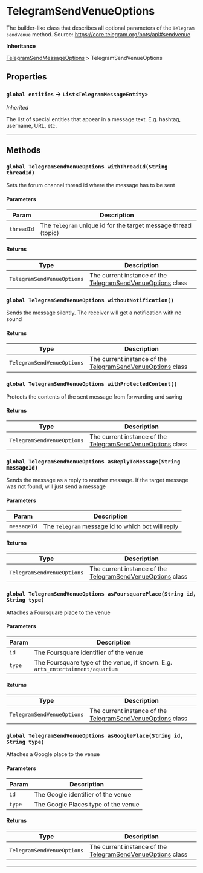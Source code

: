 # TelegramSendVenueOptions

The builder-like class that describes all optional parameters of the `Telegram` `sendVenue` method.
Source: https://core.telegram.org/bots/api#sendvenue

**Inheritance**

[TelegramSendMessageOptions](/types/Classes/TelegramSendMessageOptions.md)
&gt;
TelegramSendVenueOptions

## Properties

### `global entities` → `List<TelegramMessageEntity>`

_Inherited_

The list of special entities that appear in a message text. E.g. hashtag, username, URL, etc.

---

## Methods

### `global TelegramSendVenueOptions withThreadId(String threadId)`

Sets the forum channel thread id where the message has to be sent

#### Parameters

| Param      | Description                                                    |
| ---------- | -------------------------------------------------------------- |
| `threadId` | The `Telegram` unique id for the target message thread (topic) |

#### Returns

| Type                       | Description                                                                                              |
| -------------------------- | -------------------------------------------------------------------------------------------------------- |
| `TelegramSendVenueOptions` | The current instance of the [TelegramSendVenueOptions](/types/Classes/TelegramSendVenueOptions.md) class |

### `global TelegramSendVenueOptions withoutNotification()`

Sends the message silently. The receiver will get a notification with no sound

#### Returns

| Type                       | Description                                                                                              |
| -------------------------- | -------------------------------------------------------------------------------------------------------- |
| `TelegramSendVenueOptions` | The current instance of the [TelegramSendVenueOptions](/types/Classes/TelegramSendVenueOptions.md) class |

### `global TelegramSendVenueOptions withProtectedContent()`

Protects the contents of the sent message from forwarding and saving

#### Returns

| Type                       | Description                                                                                              |
| -------------------------- | -------------------------------------------------------------------------------------------------------- |
| `TelegramSendVenueOptions` | The current instance of the [TelegramSendVenueOptions](/types/Classes/TelegramSendVenueOptions.md) class |

### `global TelegramSendVenueOptions asReplyToMessage(String messageId)`

Sends the message as a reply to another message. If the target message was not found, will just send a message

#### Parameters

| Param       | Description                                       |
| ----------- | ------------------------------------------------- |
| `messageId` | The `Telegram` message id to which bot will reply |

#### Returns

| Type                       | Description                                                                                              |
| -------------------------- | -------------------------------------------------------------------------------------------------------- |
| `TelegramSendVenueOptions` | The current instance of the [TelegramSendVenueOptions](/types/Classes/TelegramSendVenueOptions.md) class |

### `global TelegramSendVenueOptions asFoursquarePlace(String id, String type)`

Attaches a Foursquare place to the venue

#### Parameters

| Param  | Description                                                                    |
| ------ | ------------------------------------------------------------------------------ |
| `id`   | The Foursquare identifier of the venue                                         |
| `type` | The Foursquare type of the venue, if known. E.g. `arts_entertainment/aquarium` |

#### Returns

| Type                       | Description                                                                                              |
| -------------------------- | -------------------------------------------------------------------------------------------------------- |
| `TelegramSendVenueOptions` | The current instance of the [TelegramSendVenueOptions](/types/Classes/TelegramSendVenueOptions.md) class |

### `global TelegramSendVenueOptions asGooglePlace(String id, String type)`

Attaches a Google place to the venue

#### Parameters

| Param  | Description                         |
| ------ | ----------------------------------- |
| `id`   | The Google identifier of the venue  |
| `type` | The Google Places type of the venue |

#### Returns

| Type                       | Description                                                                                              |
| -------------------------- | -------------------------------------------------------------------------------------------------------- |
| `TelegramSendVenueOptions` | The current instance of the [TelegramSendVenueOptions](/types/Classes/TelegramSendVenueOptions.md) class |

---
